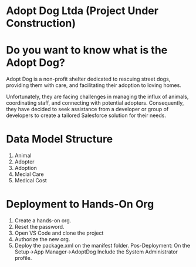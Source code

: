 # Adopt Dog Ltda (Project Under Construction)

# Do you want to know what is the Adopt Dog?
Adopt Dog is a non-profit shelter dedicated to rescuing street dogs, providing them with care, and facilitating their adoption to loving homes.

Unfortunately, they are facing challenges in managing the influx of animals, coordinating staff, and connecting with potential adopters. Consequently, they have decided to seek assistance from a developer or group of developers to create a tailored Salesforce solution for their needs.

# Data Model Structure
1. Animal
2. Adopter
3. Adoption
4. Mecial Care
5. Medical Cost

# Deployment to Hands-On Org
1. Create a hands-on org.
2. Reset the password.
3. Open VS Code and clone the project
4. Authorize the new org.
5. Deploy the package.xml on the manifest folder.
Pos-Deployment:
On the Setup->App Manager->AdoptDog
Include the System Administrator profile.